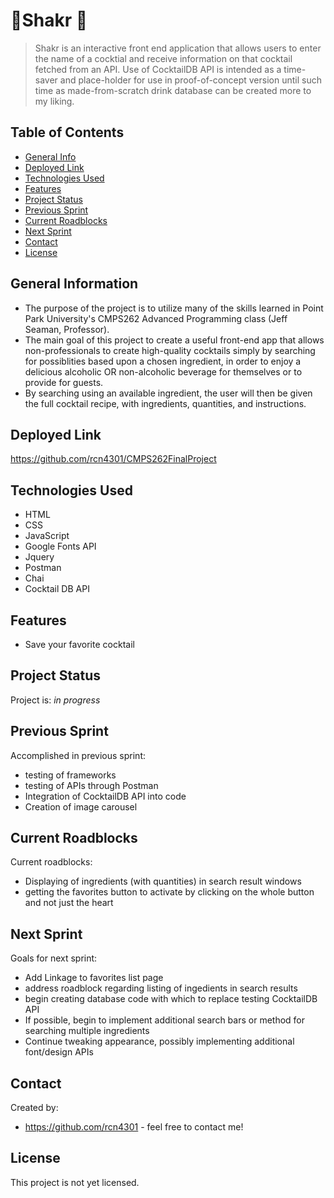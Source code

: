 # 🍹Shakr 🍹
> Shakr is an interactive front end application that allows users to enter the name of a cocktial and receive information on that cocktail fetched from an API. Use of CocktailDB API is intended as a time-saver and place-holder for use in proof-of-concept version until such time as made-from-scratch drink database can be created more to my liking. 

## Table of Contents
* [General Info](#general-information)
* [Deployed Link](#deployed-link)
* [Technologies Used](#technologies-used)
* [Features](#features)
* [Project Status](#project-status)
* [Previous Sprint](#previous-sprint)
* [Current Roadblocks](#current-roadblocks)
* [Next Sprint](#next-sprint)
* [Contact](#contact)
* [License](#license)


## General Information
- The purpose of the project is to utilize many of the skills learned in Point Park University's CMPS262 Advanced Programming class (Jeff Seaman, Professor).
- The main goal of this project to create a useful front-end app that allows non-professionals to create high-quality cocktails simply by searching for possiblities based upon a chosen ingredient, in order to enjoy a delicious alcoholic OR non-alcoholic beverage for themselves or to provide for guests.
- By searching using an available ingredient, the user will then be given the full cocktail recipe, with ingredients, quantities, and instructions.  


## Deployed Link
  
  https://github.com/rcn4301/CMPS262FinalProject


## Technologies Used
- HTML
- CSS
- JavaScript
- Google Fonts API
- Jquery
- Postman
- Chai
- Cocktail DB API


## Features 
- Save your favorite cocktail

## Project Status
Project is: _in progress_ 

## Previous Sprint

Accomplished in previous sprint:
- testing of frameworks
- testing of APIs through Postman
- Integration of CocktailDB API into code
- Creation of image carousel

## Current Roadblocks

Current roadblocks: 
- Displaying of ingredients (with quantities) in search result windows
- getting the favorites button to activate by clicking on the whole button and not just the heart

## Next Sprint

Goals for next sprint:
- Add Linkage to favorites list page
- address roadblock regarding listing of ingedients in search results
- begin creating database code with which to replace testing CocktailDB API
- If possible, begin to implement additional search bars or method for searching multiple ingredients
- Continue tweaking appearance, possibly implementing additional font/design APIs

## Contact
Created by:
- https://github.com/rcn4301 - feel free to contact me!

## License 
This project is not yet licensed.
